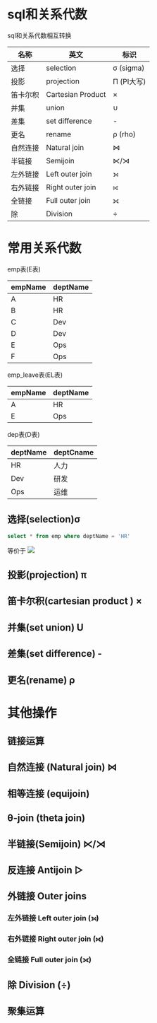 # sql和关系代数

sql和关系代数相互转换

|名称|英文|标识|
|--|--|--|
|选择|selection|σ (sigma)
|投影|projection|Π (PI大写)
|笛卡尔积|Cartesian Product|×
|并集|union|∪
|差集|set difference|-
|更名|rename|ρ (rho)
|自然连接|Natural join|⋈
|半链接|Semijoin|⋉/⋊
|左外链接|Left outer join|⟕
|右外链接|Right outer join|⟖
|全链接|Full outer join|⟗
|除| Division|÷

# 常用关系代数
emp表(E表)

|empName|deptName|
|--|--|
| A | HR |
| B | HR |
| C | Dev |
| D | Dev |
| E | Ops |
| F | Ops |

emp_leave表(EL表)

|empName|deptName|
|--|--|
| A | HR |
| E | Ops |

dep表(D表)

|deptName|deptCname|
|--|--|
| HR | 人力 |
| Dev | 研发 |
| Ops | 运维 |



## 选择(selection)σ


```sql
select * from emp where deptName = 'HR'
```
等价于
![](https://latex.codecogs.com/gif.latex?\sigma_{deptName=HR}(emp))

## 投影(projection) π
## 笛卡尔积(cartesian product ) ×
## 并集(set union) U
## 差集(set difference) -
## 更名(rename) ρ


# 其他操作
## 链接运算
## 自然连接 (Natural join) ⋈
## 相等连接 (equijoin)
## θ-join (theta join)
## 半链接(Semijoin) ⋉/⋊
## 反连接 Antijoin ▷
## 外链接 Outer joins
### 左外链接 Left outer join (⟕)
### 右外链接 Right outer join (⟖)
### 全链接 Full outer join (⟗)
## 除 Division (÷)
## 聚集运算

